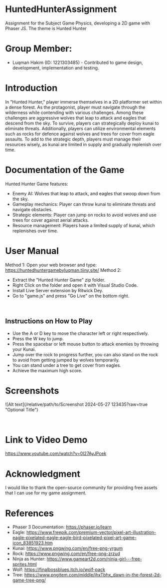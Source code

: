 # HuntedHunterAssignment
Assignment for the Subject Game Physics, developing a 2D game with Phaser JS. The theme is Hunted Hunter
# Group Member:
- Luqman Hakim (ID: 1221303485) - Contributed to game design, development, implementation and testing.

# Introduction
In "Hunted Hunter," player immerse themselves in a 2D platformer set within a dense forest. As the protagonist, player must navigate through the wilderness while contending with various challenges. Among these challenges are aggressive wolves that leap to attack and eagles that descend from the sky. To survive, players can strategically deploy kunai to eliminate threats. Additionally, players can utilize environmental elements such as rocks for defence against wolves and trees for cover from eagle assaults. To add to the strategic depth, players must manage their resources wisely, as kunai are limited in supply and gradually replenish over time.

# Documentation of the Game
Hunted Hunter Game features:
- Enemy AI: Wolves that leap to attack, and eagles that swoop down from the sky.
- Gameplay mechanics: Player can throw kunai to eliminate threats and navigate obstacles.
- Strategic elements: Player can jump on rocks to avoid wolves and use trees for cover against aerial attacks.
- Resource management: Players have a limited supply of kunai, which replenishes over time.

# User Manual 
Method 1:
Open your web browser and type:
https://huntedhuntergamebyluqman.tiiny.site/
Method 2:
- Extract the "Hunted Hunter Game" zip folder.
- Right Click on the folder and open it with Visual Studio Code.
- Install Live Server extension by Ritwick Dey.
- Go to "game.js" and press "Go Live" on the bottom right.

 
## Instructions on How to Play
- Use the A or D key to move the character left or right respectively.
- Press the W key to jump.
- Press the spacebar or left mouse button to attack enemies by throwing your Kunai.
- Jump over the rock to progress further, you can also stand on the rock to avoid from getting jumped by wolves temporarily.
- You can stand under a tree to get cover from eagles.
- Achieve the maximum high score.

# Screenshots
 ![Alt text](/relative/path/to/Screenshot 2024-05-27 123435?raw=true "Optional Title")

 
 
 
 
# Link to Video Demo
https://www.youtube.com/watch?v=0I27AyJPcek

# Acknowledgment
I would like to thank the open-source community for providing free assets that I can use for my game assignment.

# References
- Phaser 3 Documentation: https://phaser.io/learn
- Eagle: https://www.freepik.com/premium-vector/pixel-art-illustration-eagle-pixelated-eagle-eagle-bird-pixelated-pixel-art-game-icon_83851923.htm
- Kunai: https://www.pngwing.com/en/free-png-yrgum
- Rock: https://www.pngwing.com/en/free-png-zrzud
- Ninja as Hunter: https://www.gameart2d.com/ninja-girl---free-sprites.html
- Wolf: https://finalbossblues.itch.io/wolf-pack
- Tree: https://www.pngitem.com/middle/ihxTbhx_dawn-in-the-forest-2d-game-tree-png/


